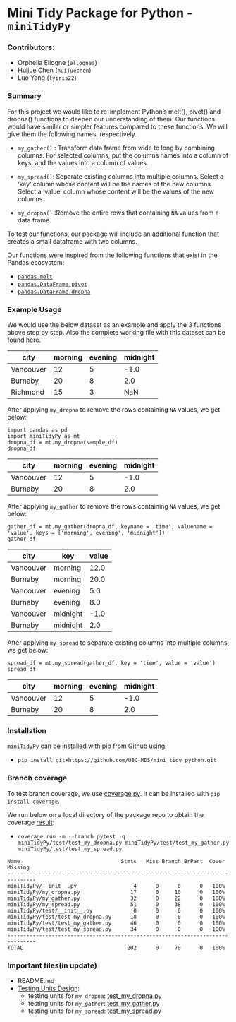 # Mini Tidy Package for Python - `miniTidyPy`

### Contributors:
- Orphelia Ellogne (`ellognea`)
- Huijue Chen (`huijuechen`)
- Luo Yang (`lyiris22`)


### Summary
For this project we would like to re-implement Python’s melt(), pivot() and dropna() functions to deepen our understanding of them. Our functions would have similar or simpler features compared to these functions. We will give them the following names, respectively.

- `my_gather()` : Transform data frame from wide to long by combining columns. For selected columns, put the columns names into a column of keys, and the values into a column of values.

- `my_spread()`: Separate existing columns into multiple columns.  Select a ‘key’ column whose content will be the names of the new columns. Select a ‘value’ column whose content will be the values of the new columns.

- `my_dropna()` :Remove the entire rows that containing `NA` values from a data frame.

To test our functions, our package will include an additional function that creates a small dataframe with two columns.

Our functions were inspired from the following functions that exist in the Pandas ecosystem:
- [`pandas.melt`](http://pandas.pydata.org/pandas-docs/stable/reference/api/pandas.melt.html)
- [`pandas.DataFrame.pivot`](https://pandas.pydata.org/pandas-docs/stable/reference/api/pandas.DataFrame.pivot.html)
- [`pandas.DataFrame.dropna`](https://pandas.pydata.org/pandas-docs/stable/reference/api/pandas.DataFrame.dropna.html)

### Example Usage

We would use the below dataset as an example and apply the 3 functions above step by step. Also the complete working file with this dataset can be found [here](doc/ToyDataExampleUsage.ipynb).

| city | morning	 | evening| midnight|
|---|---|--|--|
| Vancouver | 12 |5|-1.0|
| Burnaby | 20 |8|2.0|
| Richmond | 15 |3|NaN|

After applying `my_dropna` to remove the rows containing `NA` values, we get below:

```
import pandas as pd
import miniTidyPy as mt
dropna_df = mt.my_dropna(sample_df)
dropna_df
```

| city | morning	 | evening| midnight|
|---|---|--|--|
| Vancouver | 12 |5|-1.0|
| Burnaby | 20 |8|2.0|

After applying `my_gather` to remove the rows containing `NA` values, we get below:

```
gather_df = mt.my_gather(dropna_df, keyname = 'time', valuename = 'value', keys = ['morning','evening', 'midnight'])
gather_df
```

| city | key	 | value|
|---|---|--|
| Vancouver | morning |12.0|
| Burnaby | morning|20.0|
| Vancouver | evening |5.0|
| Burnaby | evening|8.0|
| Vancouver | midnight |-1.0|
| Burnaby | midnight|2.0|

After applying `my_spread` to separate existing columns into multiple columns, we get below:

```
spread_df = mt.my_spread(gather_df, key = 'time', value = 'value')
spread_df
```

| city | morning	 | evening| midnight|
|---|---|--|--|
| Vancouver | 12 |5|-1.0|
| Burnaby | 20 |8|2.0|

### Installation

`miniTidyPy` can be installed with pip from Github using:
- `pip install git+https://github.com/UBC-MDS/mini_tidy_python.git`

### Branch coverage

To test branch coverage, we use [coverage.py](https://coverage.readthedocs.io/en/coverage-4.2/index.html#). It can be installed with `pip install coverage`.

We run below on a local directory of the package repo to obtain the coverage [result](doc/branch_coverage_result.png):
- `coverage run -m --branch pytest -q miniTidyPy/test/test_my_dropna.py miniTidyPy/test/test_my_gather.py miniTidyPy/test/test_my_spread.py`

```
Name                                Stmts   Miss Branch BrPart  Cover   Missing
-------------------------------------------------------------------------------
miniTidyPy/__init__.py                  4      0      0      0   100%
miniTidyPy/my_dropna.py                17      0     10      0   100%
miniTidyPy/my_gather.py                32      0     22      0   100%
miniTidyPy/my_spread.py                51      0     38      0   100%
miniTidyPy/test/__init__.py             0      0      0      0   100%
miniTidyPy/test/test_my_dropna.py      18      0      0      0   100%
miniTidyPy/test/test_my_gather.py      46      0      0      0   100%
miniTidyPy/test/test_my_spread.py      34      0      0      0   100%
-------------------------------------------------------------------------------
TOTAL                                 202      0     70      0   100%
```

### Important files(in update)
* README.md
* [Testing Units Design](miniTidyPy/test/):
  + testing units for `my_dropna`: [test_my_dropna.py](miniTidyPy/test/test_my_dropna.py)
  + testing units for `my_gather`: [test_my_gather.py](miniTidyPy/test/test_my_gather.py)
  + testing units for `my_spread`: [test_my_spread.py](miniTidyPy/test/test_my_spread.py)
